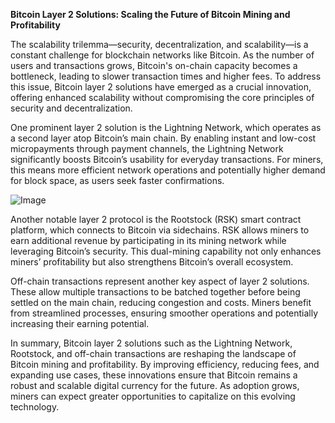 **Bitcoin Layer 2 Solutions: Scaling the Future of Bitcoin Mining and Profitability**

The scalability trilemma—security, decentralization, and scalability—is a constant challenge for blockchain networks like Bitcoin. As the number of users and transactions grows, Bitcoin's on-chain capacity becomes a bottleneck, leading to slower transaction times and higher fees. To address this issue, Bitcoin layer 2 solutions have emerged as a crucial innovation, offering enhanced scalability without compromising the core principles of security and decentralization.

One prominent layer 2 solution is the Lightning Network, which operates as a second layer atop Bitcoin’s main chain. By enabling instant and low-cost micropayments through payment channels, the Lightning Network significantly boosts Bitcoin’s usability for everyday transactions. For miners, this means more efficient network operations and potentially higher demand for block space, as users seek faster confirmations.

![Image](https://github.com/user-attachments/assets/31692037-0104-4703-abd1-696b6a7dd41b)

Another notable layer 2 protocol is the Rootstock (RSK) smart contract platform, which connects to Bitcoin via sidechains. RSK allows miners to earn additional revenue by participating in its mining network while leveraging Bitcoin’s security. This dual-mining capability not only enhances miners’ profitability but also strengthens Bitcoin’s overall ecosystem.

Off-chain transactions represent another key aspect of layer 2 solutions. These allow multiple transactions to be batched together before being settled on the main chain, reducing congestion and costs. Miners benefit from streamlined processes, ensuring smoother operations and potentially increasing their earning potential.

In summary, Bitcoin layer 2 solutions such as the Lightning Network, Rootstock, and off-chain transactions are reshaping the landscape of Bitcoin mining and profitability. By improving efficiency, reducing fees, and expanding use cases, these innovations ensure that Bitcoin remains a robust and scalable digital currency for the future. As adoption grows, miners can expect greater opportunities to capitalize on this evolving technology.